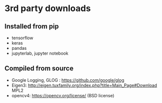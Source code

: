 # 3rd party downloads

## Installed from pip

* tensorflow
* keras
* pandas
* jupyterlab, jupyter notebook

## Compiled from source

* Google Logging, GLOG : https://github.com/google/glog  
* Eigen3: http://eigen.tuxfamily.org/index.php?title=Main_Page#Download  MPL2
* opencv4: https://opencv.org/license/ (BSD license) 
